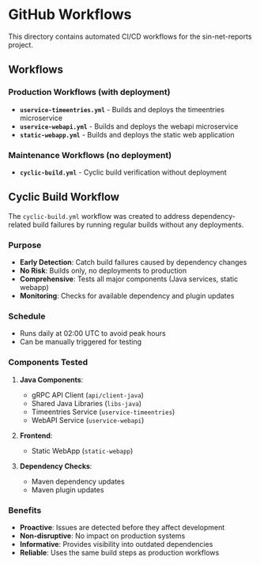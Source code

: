 # GitHub Workflows

This directory contains automated CI/CD workflows for the sin-net-reports project.

## Workflows

### Production Workflows (with deployment)
- **`uservice-timeentries.yml`** - Builds and deploys the timeentries microservice
- **`uservice-webapi.yml`** - Builds and deploys the webapi microservice  
- **`static-webapp.yml`** - Builds and deploys the static web application

### Maintenance Workflows (no deployment)
- **`cyclic-build.yml`** - Cyclic build verification without deployment

## Cyclic Build Workflow

The `cyclic-build.yml` workflow was created to address dependency-related build failures by running regular builds without any deployments.

### Purpose
- **Early Detection**: Catch build failures caused by dependency changes
- **No Risk**: Builds only, no deployments to production
- **Comprehensive**: Tests all major components (Java services, static webapp)
- **Monitoring**: Checks for available dependency and plugin updates

### Schedule
- Runs daily at 02:00 UTC to avoid peak hours
- Can be manually triggered for testing

### Components Tested
1. **Java Components**:
   - gRPC API Client (`api/client-java`)
   - Shared Java Libraries (`libs-java`) 
   - Timeentries Service (`uservice-timeentries`)
   - WebAPI Service (`uservice-webapi`)

2. **Frontend**:
   - Static WebApp (`static-webapp`)

3. **Dependency Checks**:
   - Maven dependency updates
   - Maven plugin updates

### Benefits
- **Proactive**: Issues are detected before they affect development
- **Non-disruptive**: No impact on production systems
- **Informative**: Provides visibility into outdated dependencies
- **Reliable**: Uses the same build steps as production workflows